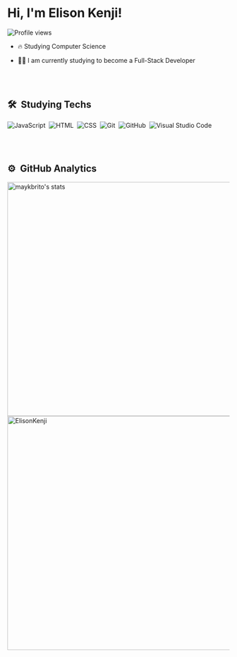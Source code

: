 <h1 align="left">Hi, I'm Elison Kenji!</h1>
<p align="left"> <img src="https://komarev.com/ghpvc/?username=ElisonKenji&color=yellow" alt="Profile views" /> </p>

- 🔥 Studying Computer Science

- 👨‍💻 I am currently studying to become a Full-Stack Developer


<br><br>

## 🛠 &nbsp;Studying Techs

![JavaScript](https://img.shields.io/badge/-JavaScript-05122A?style=flat&logo=javascript)&nbsp;
![HTML](https://img.shields.io/badge/-HTML-05122A?style=flat&logo=HTML5)&nbsp;
![CSS](https://img.shields.io/badge/-CSS-05122A?style=flat&logo=CSS3&logoColor=1572B6)&nbsp;
![Git](https://img.shields.io/badge/-Git-05122A?style=flat&logo=git)&nbsp;
![GitHub](https://img.shields.io/badge/-GitHub-05122A?style=flat&logo=github)&nbsp;
![Visual Studio Code](https://img.shields.io/badge/-Visual%20Studio%20Code-05122A?style=flat&logo=visual-studio-code&logoColor=007ACC)&nbsp;

<br><br>

## ⚙️ &nbsp;GitHub Analytics

<p align="left">
<img width="530em" src="https://github-readme-stats.vercel.app/api?username=ElisonKenji&show_icons=true&theme=vision-friendly-dark" alt="maykbrito's stats"/>
<img width="530em" src="https://github-readme-stats.vercel.app/api/top-langs/?username=ElisonKenji&layout=compact&theme=vision-friendly-dark" alt="ElisonKenji" most languages"/>
</p>

<br><br>
